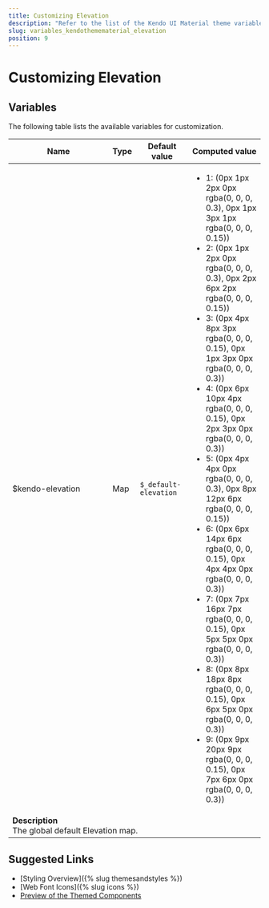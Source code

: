 ```yaml
---
title: Customizing Elevation
description: "Refer to the list of the Kendo UI Material theme variables available for customization."
slug: variables_kendothemematerial_elevation
position: 9
---
```


# Customizing Elevation

## Variables

The following table lists the available variables for customization.

<table class="theme-variables">
    <colgroup>
    <col style="width: 200px; white-space:nowrap;" />
    <col />
    <col />
    <col />
</colgroup>
<thead>
    <tr>
        <th>Name</th>
        <th>Type</th>
        <th>Default value</th>
        <th>Computed value</th>
    </tr>
</thead>
<tbody>
        <tr>
    <td>$kendo-elevation</td>
    <td>Map</td>
    <td><code>$_default-elevation</code></td>
    <td><ul><li>1: (0px 1px 2px 0px rgba(0, 0, 0, 0.3), 0px 1px 3px 1px rgba(0, 0, 0, 0.15))</li><li>2: (0px 1px 2px 0px rgba(0, 0, 0, 0.3), 0px 2px 6px 2px rgba(0, 0, 0, 0.15))</li><li>3: (0px 4px 8px 3px rgba(0, 0, 0, 0.15), 0px 1px 3px 0px rgba(0, 0, 0, 0.3))</li><li>4: (0px 6px 10px 4px rgba(0, 0, 0, 0.15), 0px 2px 3px 0px rgba(0, 0, 0, 0.3))</li><li>5: (0px 4px 4px 0px rgba(0, 0, 0, 0.3), 0px 8px 12px 6px rgba(0, 0, 0, 0.15))</li><li>6: (0px 6px 14px 6px rgba(0, 0, 0, 0.15), 0px 4px 4px 0px rgba(0, 0, 0, 0.3))</li><li>7: (0px 7px 16px 7px rgba(0, 0, 0, 0.15), 0px 5px 5px 0px rgba(0, 0, 0, 0.3))</li><li>8: (0px 8px 18px 8px rgba(0, 0, 0, 0.15), 0px 6px 5px 0px rgba(0, 0, 0, 0.3))</li><li>9: (0px 9px 20px 9px rgba(0, 0, 0, 0.15), 0px 7px 6px 0px rgba(0, 0, 0, 0.3))</li></ul></td>
</tr>
<tr>
    <td colspan="4" class="theme-variables-description-container"><div><b>Description</b><div class="theme-variables-description">The global default Elevation map.</div></div>
    </td>
</tr>
</tbody>
</table>

## Suggested Links

* [Styling Overview]({% slug themesandstyles %})
* [Web Font Icons]({% slug icons %})
* [Preview of the Themed Components](../)

